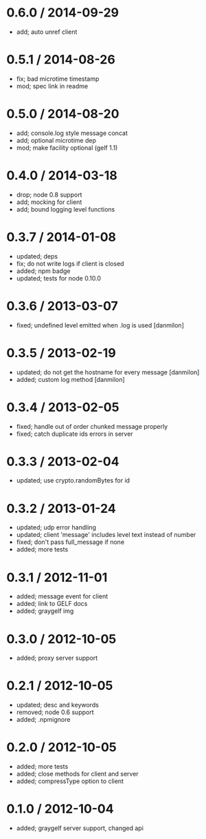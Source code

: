 
0.6.0 / 2014-09-29
==================

 * add; auto unref client

0.5.1 / 2014-08-26
==================

 * fix; bad microtime timestamp
 * mod; spec link in readme

0.5.0 / 2014-08-20
==================

 * add; console.log style message concat
 * add; optional microtime dep
 * mod; make facility optional (gelf 1.1)

0.4.0 / 2014-03-18
==================

 * drop; node 0.8 support
 * add; mocking for client
 * add; bound logging level functions

0.3.7 / 2014-01-08
==================

 * updated; deps
 * fix; do not write logs if client is closed
 * added; npm badge
 * updated; tests for node 0.10.0

0.3.6 / 2013-03-07 
==================

  * fixed; undefined level emitted when .log is used [danmilon]

0.3.5 / 2013-02-19 
==================

  * updated; do not get the hostname for every message [danmilon]
  * added; custom log method [danmilon]

0.3.4 / 2013-02-05 
==================

  * fixed; handle out of order chunked message properly
  * fixed; catch duplicate ids errors in server

0.3.3 / 2013-02-04 
==================

  * updated; use crypto.randomBytes for id

0.3.2 / 2013-01-24 
==================

  * updated; udp error handling
  * updated; client 'message' includes level text instead of number
  * fixed; don't pass full_message if none
  * added; more tests

0.3.1 / 2012-11-01 
==================

  * added; message event for client
  * added; link to GELF docs
  * added; graygelf img

0.3.0 / 2012-10-05 
==================

  * added; proxy server support

0.2.1 / 2012-10-05 
==================

  * updated; desc and keywords
  * removed; node 0.6 support
  * added; .npmignore

0.2.0 / 2012-10-05 
==================

  * added; more tests
  * added; close methods for client and server
  * added; compressType option to client

0.1.0 / 2012-10-04 
==================

  * added; graygelf server support, changed api
